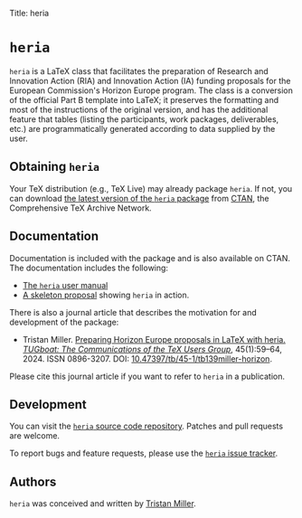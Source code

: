 Title: heria

# `heria`

`heria` is a LaTeX class that facilitates the preparation of Research
and Innovation Action (RIA) and Innovation Action (IA) funding
proposals for the European Commission's Horizon Europe program.  The
class is a conversion of the official Part B template into LaTeX; it
preserves the formatting and most of the instructions of the original
version, and has the additional feature that tables (listing the
participants, work packages, deliverables, etc.) are programmatically
generated according to data supplied by the user.

## Obtaining `heria`

Your TeX distribution (e.g., TeX Live) may already package `heria`.
If not, you can download
[the latest version of the `heria` package](https://ctan.org/pkg/heria)
from [CTAN](https://ctan.org/), the Comprehensive TeX Archive Network.

## Documentation

Documentation is included with the package and is also available on
CTAN.  The documentation includes the following:

* [The `heria` user manual](http://mirrors.ctan.org/macros/latex/contrib/heria/heria.pdf)
* [A skeleton proposal](http://mirrors.ctan.org/macros/latex/contrib/heria/heria-proposal.pdf)
  showing `heria` in action.
  
There is also a journal article that describes the motivation for and development of the package:

* Tristan Miller. [Preparing Horizon Europe proposals in LaTeX with heria.](https://tug.org/TUGboat/tb45-1/tb139miller-horizon.html) _[TUGboat: The Communications of the TeX Users Group](https://tug.org/TUGboat/)_, 45(1):59–64, 2024. ISSN 0896-3207. DOI: [10.47397/tb/45-1/tb139miller-horizon](https://dx.doi.org/10.47397/tb/45-1/tb139miller-horizon).

Please cite this journal article if you want to refer to `heria` in a
publication.

## Development

You can visit the
[`heria` source code repository](https://github.com/logological/heria).
Patches and pull requests are welcome.

To report bugs and feature requests, please use the
[`heria` issue tracker](https://github.com/logological/heria/issues).

## Authors

`heria` was conceived and written by [Tristan Miller](/).
